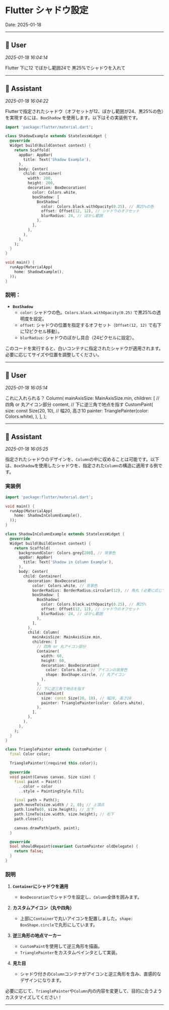 # Flutter シャドウ設定

Date: 2025-01-18

---

## 👤 User
*2025-01-18 16:04:14*

Flutter 下に12 でぼかし範囲24で 黒25%でシャドウを入れて

---

## 🤖 Assistant
*2025-01-18 16:04:22*

Flutterで指定されたシャドウ（オフセットが12、ぼかし範囲が24、黒25%の色）を実現するには、`BoxShadow` を使用します。以下はその実装例です。

```dart
import 'package:flutter/material.dart';

class ShadowExample extends StatelessWidget {
  @override
  Widget build(BuildContext context) {
    return Scaffold(
      appBar: AppBar(
        title: Text('Shadow Example'),
      ),
      body: Center(
        child: Container(
          width: 200,
          height: 200,
          decoration: BoxDecoration(
            color: Colors.white,
            boxShadow: [
              BoxShadow(
                color: Colors.black.withOpacity(0.25), // 黒25%の色
                offset: Offset(12, 12), // シャドウのオフセット
                blurRadius: 24, // ぼかし範囲
              ),
            ],
          ),
        ),
      ),
    );
  }
}

void main() {
  runApp(MaterialApp(
    home: ShadowExample(),
  ));
}
```

### 説明：
- **`BoxShadow`**
  - `color`: シャドウの色。`Colors.black.withOpacity(0.25)` で黒25%の透明度を設定。
  - `offset`: シャドウの位置を指定するオフセット（`Offset(12, 12)` で右下に12ピクセル移動）。
  - `blurRadius`: シャドウのぼかし具合（24ピクセルに設定）。

このコードを実行すると、白いコンテナに指定されたシャドウが適用されます。必要に応じてサイズや位置を調整してください。

---

## 👤 User
*2025-01-18 16:05:14*

これに入れられる？
Column(
        mainAxisSize: MainAxisSize.min,
        children: [
          // 四角 or 丸アイコン部分
          content,
          // 下に逆三角で地点を指す
          CustomPaint(
            size: const Size(20, 10), // 幅20, 高さ10
            painter: TrianglePainter(color: Colors.white),
          ),
        ],
      );

---

## 🤖 Assistant
*2025-01-18 16:05:25*

指定されたシャドウのデザインを、`Column`の中に収めることは可能です。以下は、`BoxShadow`を使用したシャドウを、指定された`Column`の構造に適用する例です。

### 実装例

```dart
import 'package:flutter/material.dart';

void main() {
  runApp(MaterialApp(
    home: ShadowInColumnExample(),
  ));
}

class ShadowInColumnExample extends StatelessWidget {
  @override
  Widget build(BuildContext context) {
    return Scaffold(
      backgroundColor: Colors.grey[200], // 背景色
      appBar: AppBar(
        title: Text('Shadow in Column Example'),
      ),
      body: Center(
        child: Container(
          decoration: BoxDecoration(
            color: Colors.white, // 背景色
            borderRadius: BorderRadius.circular(12), // 角丸 (必要に応じて)
            boxShadow: [
              BoxShadow(
                color: Colors.black.withOpacity(0.25), // 黒25%
                offset: Offset(12, 12), // シャドウのオフセット
                blurRadius: 24, // ぼかし範囲
              ),
            ],
          ),
          child: Column(
            mainAxisSize: MainAxisSize.min,
            children: [
              // 四角 or 丸アイコン部分
              Container(
                width: 60,
                height: 60,
                decoration: BoxDecoration(
                  color: Colors.blue, // アイコンの背景色
                  shape: BoxShape.circle, // 丸アイコン
                ),
              ),
              // 下に逆三角で地点を指す
              CustomPaint(
                size: const Size(20, 10), // 幅20, 高さ10
                painter: TrianglePainter(color: Colors.white),
              ),
            ],
          ),
        ),
      ),
    );
  }
}

class TrianglePainter extends CustomPainter {
  final Color color;

  TrianglePainter({required this.color});

  @override
  void paint(Canvas canvas, Size size) {
    final paint = Paint()
      ..color = color
      ..style = PaintingStyle.fill;

    final path = Path();
    path.moveTo(size.width / 2, 0); // 上頂点
    path.lineTo(0, size.height); // 左下
    path.lineTo(size.width, size.height); // 右下
    path.close();

    canvas.drawPath(path, paint);
  }

  @override
  bool shouldRepaint(covariant CustomPainter oldDelegate) {
    return false;
  }
}
```

### 説明
1. **`Container`にシャドウを適用**
   - `BoxDecoration`でシャドウを設定し、`Column`全体を囲みます。

2. **カスタムアイコン（丸や四角）**
   - 上部に`Container`で丸いアイコンを配置しました。`shape: BoxShape.circle`で丸形にしています。

3. **逆三角形の地点マーカー**
   - `CustomPaint`を使用して逆三角形を描画。
   - `TrianglePainter`をカスタムペインタとして実装。

4. **見た目**
   - シャドウ付きの`Column`コンテナがアイコンと逆三角形を含み、直感的なデザインになります。

必要に応じて、`TrianglePainter`や`Column`内の内容を変更して、目的に合うようカスタマイズしてください！

---
